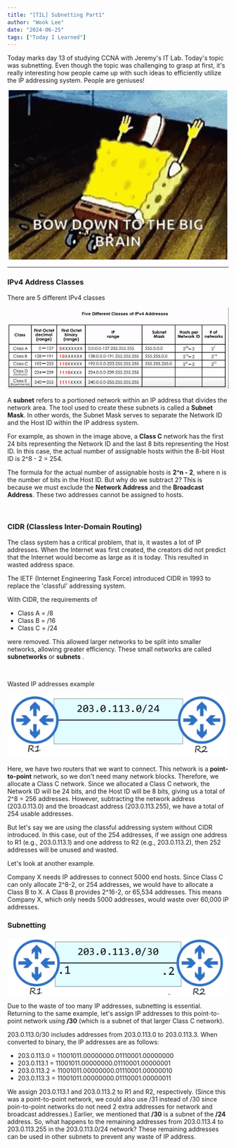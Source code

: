```yaml
---
title: "[TIL] Subnetting Part1"
author: "Wook Lee"
date: "2024-06-25"
tags: ["Today I Learned"]
---
```


Today marks day 13 of studying CCNA with Jeremy's IT Lab. Today's topic was subnetting. Even though the topic was challenging to grasp at first, it's really interesting how people came up with such ideas to efficiently utilize the IP addressing system. People are geniuses!

<div style="text-align: center"><img src="./big-brain-super-smart.gif"></div>

---

### IPv4 Address Classes

There are 5 different IPv4 classes

<div style="text-align: center"><img src="./ip table.png"></div>

A **subnet** refers to a portioned network within an IP address that divides the network area. The tool used to create these subnets is called a **Subnet Mask**. In other words, the Subnet Mask serves to separate the Network ID and the Host ID within the IP address system.

For example, as shown in the image above, a **Class C** network has the first 24 bits representing the Network ID and the last 8 bits representing the Host ID. In this case, the actual number of assignable hosts within the 8-bit Host ID is 2^8 - 2 = 254.

The formula for the actual number of assignable hosts is **2^n - 2**, where n is the number of bits in the Host ID. But why do we subtract 2? This is because we must exclude the **Network Address** and the **Broadcast Address**. These two addresses cannot be assigned to hosts.

<br>

### CIDR (Classless Inter-Domain Routing)

The class system has a critical problem, that is, it wastes a lot of IP addresses. When the Internet was first created, the creators did not predict that the Internet would become as large as it is today. This resulted in wasted address space.

The IETF (Internet Engineering Task Force) introduced CIDR in 1993 to replace the 'classful' addressing system.

With CIDR, the requirements of

- Class A = /8
- Class B = /16
- Class C = /24

were removed. This allowed larger networks to be split into smaller networks, allowing greater efficiency. These small networks are called **subnetworks** or **subnets** .

<br>

Wasted IP addresses example

<div style="text-align: center"><img src="./image-23.png"></div>

Here, we have two routers that we want to connect. This network is a **point-to-point** network, so we don't need many network blocks. Therefore, we allocate a Class C network. Since we allocated a Class C network, the Network ID will be 24 bits, and the Host ID will be 8 bits, giving us a total of 2^8 = 256 addresses. However, subtracting the network address (203.0.113.0) and the broadcast address (203.0.113.255), we have a total of 254 usable addresses.

But let's say we are using the classful addressing system without CIDR introduced. In this case, out of the 254 addresses, if we assign one address to R1 (e.g., 203.0.113.1) and one address to R2 (e.g., 203.0.113.2), then 252 addresses will be unused and wasted.

Let's look at another example.

Company X needs IP addresses to connect 5000 end hosts. Since Class C can only allocate 2^8-2, or 254 addresses, we would have to allocate a Class B to X. A Class B provides 2^16-2, or 65,534 addresses. This means Company X, which only needs 5000 addresses, would waste over 60,000 IP addresses.

### Subnetting

<div style="text-align: center"><img src="./image-24.png"></div>

Due to the waste of too many IP addresses, subnetting is essential. Returning to the same example, let's assign IP addresses to this point-to-point network using **/30** (which is a subnet of that larger Class C network).

203.0.113.0/30 includes addresses from 203.0.113.0 to 203.0.113.3. When converted to binary, the IP addresses are as follows:

- 203.0.113.0 = 11001011.00000000.01110001.00000000
- 203.0.113.1 = 11001011.00000000.01110001.00000001
- 203.0.113.2 = 11001011.00000000.01110001.00000010
- 203.0.113.3 = 11001011.00000000.01110001.00000011

We assign 203.0.113.1 and 203.0.113.2 to R1 and R2, respectively. (Since this was a point-to-point network, we could also use /31 instead of /30 since poin-to-point networks do not need 2 extra addresses for network and broadcast addresses.)
Earlier, we mentioned that **/30** is a subnet of the **/24** address. So, what happens to the remaining addresses from 203.0.113.4 to 203.0.113.255 in the 203.0.113.0/24 network? These remaining addresses can be used in other subnets to prevent any waste of IP address.
